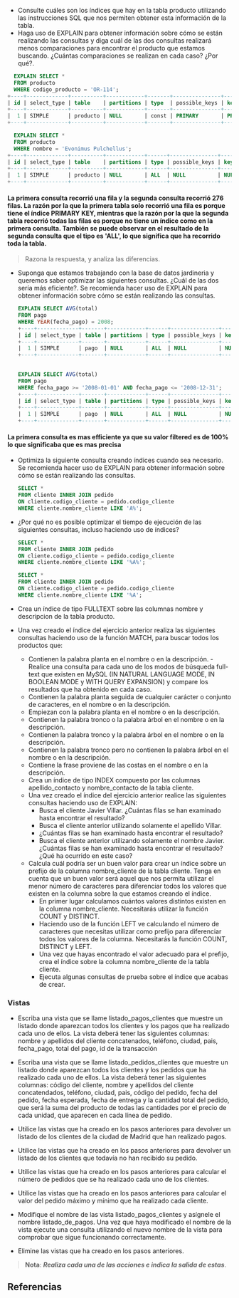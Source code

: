 - Consulte cuáles son los índices que hay en la tabla producto utilizando las instrucciones SQL que nos permiten obtener esta información de la tabla.
- Haga uso de EXPLAIN para obtener información sobre cómo se están realizando las consultas y diga cuál de las dos consultas realizará menos comparaciones para encontrar el producto que estamos buscando. ¿Cuántas comparaciones se realizan en cada caso? ¿Por qué?.

```sql
  EXPLAIN SELECT *
  FROM producto
  WHERE codigo_producto = 'OR-114';
+----+-------------+----------+------------+-------+---------------+---------+---------+-------+------+----------+-------+
| id | select_type | table    | partitions | type  | possible_keys | key     | key_len | ref   | rows | filtered | Extra |
+----+-------------+----------+------------+-------+---------------+---------+---------+-------+------+----------+-------+
|  1 | SIMPLE      | producto | NULL       | const | PRIMARY       | PRIMARY | 62      | const |    1 |   100.00 | NULL  |
+----+-------------+----------+------------+-------+---------------+---------+---------+-------+------+----------+-------+

```

```sql
  EXPLAIN SELECT *
  FROM producto
  WHERE nombre = 'Evonimus Pulchellus';
+----+-------------+----------+------------+------+---------------+------+---------+------+------+----------+-------------+
| id | select_type | table    | partitions | type | possible_keys | key  | key_len | ref  | rows | filtered | Extra       |
+----+-------------+----------+------------+------+---------------+------+---------+------+------+----------+-------------+
|  1 | SIMPLE      | producto | NULL       | ALL  | NULL          | NULL | NULL    | NULL |  276 |    10.00 | Using where |
+----+-------------+----------+------------+------+---------------+------+---------+------+------+----------+-------------+
```
#### La primera consulta recorrió una fila y la segunda consulta recorrió 276 filas. La razón por la que la primera tabla solo recorrió una fila es porque tiene el índice PRIMARY KEY, mientras que la razón por la que la segunda tabla recorrió todas las filas es porque no tiene un índice como en la primera consulta. También se puede observar en el resultado de la segunda consulta que el tipo es 'ALL', lo que significa que ha recorrido toda la tabla.

  >Razona la respuesta, y analiza las diferencias.

- Suponga que estamos trabajando con la base de datos jardineria y queremos saber optimizar las siguientes consultas. ¿Cuál de las dos sería más eficiente?. Se recomienda hacer uso de EXPLAIN para obtener información sobre cómo se están realizando las consultas.

  ```sql
  EXPLAIN SELECT AVG(total)
  FROM pago
  WHERE YEAR(fecha_pago) = 2008;
  +----+-------------+-------+------------+------+---------------+------+---------+------+------+----------+-------------+
  | id | select_type | table | partitions | type | possible_keys | key  | key_len | ref  | rows | filtered | Extra       |
  +----+-------------+-------+------------+------+---------------+------+---------+------+------+----------+-------------+
  |  1 | SIMPLE      | pago  | NULL       | ALL  | NULL          | NULL | NULL    | NULL |   26 |   100.00 | Using where |
  +----+-------------+-------+------------+------+---------------+------+---------+------+------+----------+-------------+
 
  ```

  ```sql
  EXPLAIN SELECT AVG(total)
  FROM pago
  WHERE fecha_pago >= '2008-01-01' AND fecha_pago <= '2008-12-31';
  +----+-------------+-------+------------+------+---------------+------+---------+------+------+----------+-------------+
  | id | select_type | table | partitions | type | possible_keys | key  | key_len | ref  | rows | filtered | Extra       |
  +----+-------------+-------+------------+------+---------------+------+---------+------+------+----------+-------------+
  |  1 | SIMPLE      | pago  | NULL       | ALL  | NULL          | NULL | NULL    | NULL |   26 |    11.11 | Using where |
  +----+-------------+-------+------------+------+---------------+------+---------+------+------+----------+-------------+

  ```
#### La primera consulta es mas efficiente ya que su valor filtered es de 100% lo que significaba que es mas precisa 


- Optimiza la siguiente consulta creando índices cuando sea necesario. Se recomienda hacer uso de EXPLAIN para obtener información sobre cómo se están realizando las consultas.

  ```sql
  SELECT *
  FROM cliente INNER JOIN pedido
  ON cliente.codigo_cliente = pedido.codigo_cliente
  WHERE cliente.nombre_cliente LIKE 'A%';
  ```

- ¿Por qué no es posible optimizar el tiempo de ejecución de las siguientes consultas, incluso haciendo uso de índices?

  ```sql
  SELECT *
  FROM cliente INNER JOIN pedido
  ON cliente.codigo_cliente = pedido.codigo_cliente
  WHERE cliente.nombre_cliente LIKE '%A%';

  SELECT *
  FROM cliente INNER JOIN pedido
  ON cliente.codigo_cliente = pedido.codigo_cliente
  WHERE cliente.nombre_cliente LIKE '%A';
  ```

- Crea un índice de tipo FULLTEXT sobre las columnas nombre y descripcion de la tabla producto.
- Una vez creado el índice del ejercicio anterior realiza las siguientes consultas haciendo uso de la función MATCH, para buscar todos los productos que:
  - Contienen la palabra planta en el nombre o en la descripción. - Realice una consulta para cada uno de los modos de búsqueda full-text que existen en MySQL (IN NATURAL LANGUAGE MODE, IN BOOLEAN MODE y WITH QUERY EXPANSION) y compare los resultados que ha obtenido en cada caso.
  - Contienen la palabra planta seguida de cualquier carácter o conjunto de caracteres, en el nombre o en la descripción.
  - Empiezan con la palabra planta en el nombre o en la descripción.
  - Contienen la palabra tronco o la palabra árbol en el nombre o en la descripción.
  - Contienen la palabra tronco y la palabra árbol en el nombre o en la descripción.
  - Contienen la palabra tronco pero no contienen la palabra árbol en el nombre o en la descripción.
  - Contiene la frase proviene de las costas en el nombre o en la descripción.
  - Crea un índice de tipo INDEX compuesto por las columnas apellido_contacto y nombre_contacto de la tabla cliente.
  - Una vez creado el índice del ejercicio anterior realice las siguientes consultas haciendo uso de EXPLAIN:
    - Busca el cliente Javier Villar. ¿Cuántas filas se han examinado hasta encontrar el resultado?
    - Busca el cliente anterior utilizando solamente el apellido Villar.
    - ¿Cuántas filas se han examinado hasta encontrar el resultado?
    - Busca el cliente anterior utilizando solamente el nombre Javier. ¿Cuántas filas se han examinado hasta encontrar el resultado? ¿Qué ha ocurrido en este caso?
  - Calcula cuál podría ser un buen valor para crear un índice sobre un prefijo de la columna nombre_cliente de la tabla cliente. Tenga en cuenta que un buen valor será aquel que nos permita utilizar el menor número de caracteres para diferenciar todos los valores que existen en la columna sobre la que estamos creando el índice.
    - En primer lugar calculamos cuántos valores distintos existen en la columna nombre_cliente. Necesitarás utilizar la función COUNT y DISTINCT.
    - Haciendo uso de la función LEFT ve calculando el número de caracteres que necesitas utilizar como prefijo para diferenciar todos los valores de la columna. Necesitarás la función COUNT, DISTINCT y LEFT.
    - Una vez que hayas encontrado el valor adecuado para el prefijo, crea el índice sobre la columna nombre_cliente de la tabla cliente.
    - Ejecuta algunas consultas de prueba sobre el índice que acabas de crear.

### Vistas

- Escriba una vista que se llame listado_pagos_clientes que muestre un listado donde aparezcan todos los clientes y los pagos que ha realizado cada uno de ellos. La vista deberá tener las siguientes columnas: nombre y apellidos del cliente concatenados, teléfono, ciudad, pais, fecha_pago, total del pago, id de la transacción

- Escriba una vista que se llame listado_pedidos_clientes que muestre un listado donde aparezcan todos los clientes y los pedidos que ha realizado cada uno de ellos. La vista deberá tener las siguientes columnas: código del cliente, nombre y apellidos del cliente concatendados, teléfono, ciudad, pais, código del pedido, fecha del pedido, fecha esperada, fecha de entrega y la cantidad total del pedido, que será la suma del producto de todas las cantidades por el precio de cada unidad, que aparecen en cada línea de pedido.

- Utilice las vistas que ha creado en los pasos anteriores para devolver un listado de los clientes de la ciudad de Madrid que han realizado pagos.

- Utilice las vistas que ha creado en los pasos anteriores para devolver un listado de los clientes que todavía no han recibido su pedido.

- Utilice las vistas que ha creado en los pasos anteriores para calcular el número de pedidos que se ha realizado cada uno de los clientes.

- Utilice las vistas que ha creado en los pasos anteriores para calcular el valor del pedido máximo y mínimo que ha realizado cada cliente.

- Modifique el nombre de las vista listado_pagos_clientes y asígnele el nombre listado_de_pagos. Una vez que haya modificado el nombre de la vista ejecute una consulta utilizando el nuevo nombre de la vista para comprobar que sigue funcionando correctamente.

- Elimine las vistas que ha creado en los pasos anteriores.

>__Nota__: ___Realiza cada una de las acciones e indica la salida de estas___.
## Referencias
